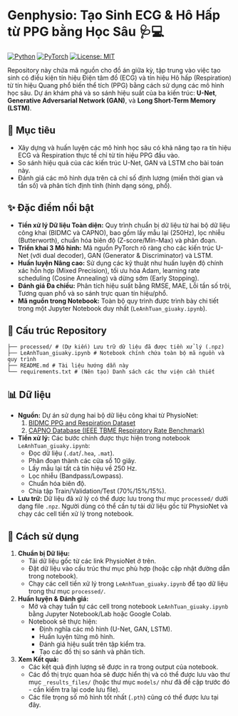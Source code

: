 # Genphysio: Tạo Sinh ECG & Hô Hấp từ PPG bằng Học Sâu 🩺💻

[![Python](https://img.shields.io/badge/Python-3.10+-blue.svg)](https://www.python.org/downloads/)
[![PyTorch](https://img.shields.io/badge/PyTorch-1.10+-EE4C2C.svg)](https://pytorch.org/)
[![License: MIT](https://img.shields.io/badge/License-MIT-yellow.svg)](https://opensource.org/licenses/MIT)

Repository này chứa mã nguồn cho đồ án giữa kỳ, tập trung vào việc tạo sinh có điều kiện tín hiệu Điện tâm đồ (ECG) và tín hiệu Hô hấp (Respiration) từ tín hiệu Quang phổ biến thể tích (PPG) bằng cách sử dụng các mô hình học sâu. Dự án khám phá và so sánh hiệu suất của ba kiến trúc: **U-Net**, **Generative Adversarial Network (GAN)**, và **Long Short-Term Memory (LSTM)**.

## 🎯 Mục tiêu

*   Xây dựng và huấn luyện các mô hình học sâu có khả năng tạo ra tín hiệu ECG và Respiration thực tế chỉ từ tín hiệu PPG đầu vào.
*   So sánh hiệu quả của các kiến trúc U-Net, GAN và LSTM cho bài toán này.
*   Đánh giá các mô hình dựa trên cả chỉ số định lượng (miền thời gian và tần số) và phân tích định tính (hình dạng sóng, phổ).

## ✨ Đặc điểm nổi bật

*   **Tiền xử lý Dữ liệu Toàn diện:** Quy trình chuẩn bị dữ liệu từ hai bộ dữ liệu công khai (BIDMC và CAPNO), bao gồm lấy mẫu lại (250Hz), lọc nhiễu (Butterworth), chuẩn hóa biên độ (Z-score/Min-Max) và phân đoạn.
*   **Triển khai 3 Mô hình:** Mã nguồn PyTorch rõ ràng cho các kiến trúc U-Net (với dual decoder), GAN (Generator & Discriminator) và LSTM.
*   **Huấn luyện Nâng cao:** Sử dụng các kỹ thuật như huấn luyện độ chính xác hỗn hợp (Mixed Precision), tối ưu hóa Adam, learning rate scheduling (Cosine Annealing) và dừng sớm (Early Stopping).
*   **Đánh giá Đa chiều:** Phân tích hiệu suất bằng RMSE, MAE, Lỗi tần số trội, Tương quan phổ và so sánh trực quan tín hiệu/phổ.
*   **Mã nguồn trong Notebook:** Toàn bộ quy trình được trình bày chi tiết trong một Jupyter Notebook duy nhất (`LeAnhTuan_giuaky.ipynb`).

## 📁 Cấu trúc Repository
```├── _results_files/ # (Dự kiến) Lưu trữ các kết quả, đồ thị, mô hình đã huấn luyện (.pth)
├── processed/ # (Dự kiến) Lưu trữ dữ liệu đã được tiền xử lý (.npz)
├── LeAnhTuan_giuaky.ipynb # Notebook chính chứa toàn bộ mã nguồn và quy trình
├── README.md # Tài liệu hướng dẫn này
└── requirements.txt # (Nên tạo) Danh sách các thư viện cần thiết
```

## 📊 Dữ liệu

*   **Nguồn:** Dự án sử dụng hai bộ dữ liệu công khai từ PhysioNet:
    1.  [BIDMC PPG and Respiration Dataset](https://physionet.org/content/bidmc/1.0.0/)
    2.  [CAPNO Database (IEEE TBME Respiratory Rate Benchmark)]([https://physionet.org/content/capnodb/1.0.0/](https://borealisdata.ca/dataset.xhtml?persistentId=doi:10.5683/SP2/NLB8IT))
*   **Tiền xử lý:** Các bước chính được thực hiện trong notebook `LeAnhTuan_giuaky.ipynb`:
    *   Đọc dữ liệu (`.dat`/`.hea`, `.mat`).
    *   Phân đoạn thành các cửa sổ 10 giây.
    *   Lấy mẫu lại tất cả tín hiệu về 250 Hz.
    *   Lọc nhiễu (Bandpass/Lowpass).
    *   Chuẩn hóa biên độ.
    *   Chia tập Train/Validation/Test (70%/15%/15%).
*   **Lưu trữ:** Dữ liệu đã xử lý có thể được lưu trong thư mục `processed/` dưới dạng file `.npz`. Người dùng có thể cần tự tải dữ liệu gốc từ PhysioNet và chạy các cell tiền xử lý trong notebook.

## 🚀 Cách sử dụng

1.  **Chuẩn bị Dữ liệu:**
    *   Tải dữ liệu gốc từ các link PhysioNet ở trên.
    *   Đặt dữ liệu vào cấu trúc thư mục phù hợp (hoặc cập nhật đường dẫn trong notebook).
    *   Chạy các cell tiền xử lý trong `LeAnhTuan_giuaky.ipynb` để tạo dữ liệu trong thư mục `processed/`.
2.  **Huấn luyện & Đánh giá:**
    *   Mở và chạy tuần tự các cell trong notebook `LeAnhTuan_giuaky.ipynb` bằng Jupyter Notebook/Lab hoặc Google Colab.
    *   Notebook sẽ thực hiện:
        *   Định nghĩa các mô hình (U-Net, GAN, LSTM).
        *   Huấn luyện từng mô hình.
        *   Đánh giá hiệu suất trên tập kiểm tra.
        *   Tạo các đồ thị so sánh và phân tích.
3.  **Xem Kết quả:**
    *   Các kết quả định lượng sẽ được in ra trong output của notebook.
    *   Các đồ thị trực quan hóa sẽ được hiển thị và có thể được lưu vào thư mục `_results_files/` (hoặc thư mục `models/` như đã đề cập trước đó - cần kiểm tra lại code lưu file).
    *   Các file trọng số mô hình tốt nhất (`.pth`) cũng có thể được lưu tại đây.
